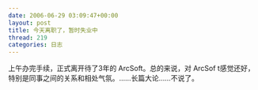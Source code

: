 ```yaml
---
date: 2006-06-29 03:09:47+00:00
layout: post
title: 今天离职了，暂时失业中
thread: 219
categories: 日志
---
```


上午办完手续，正式离开待了3年的 ArcSoft。总的来说，对 ArcSof t感觉还好，特别是同事之间的关系和相处气氛。……长篇大论……不说了。
